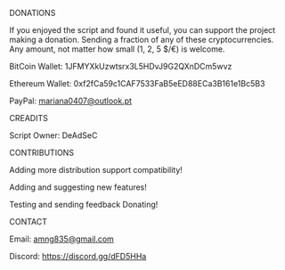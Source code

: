DONATIONS

If you enjoyed the script and found it useful, you can support the project making a donation. Sending a fraction of any of these cryptocurrencies. Any amount, not matter how small (1, 2, 5 $/€) is welcome.

BitCoin Wallet: 1JFMYXkUzwtsrx3L5HDvJ9G2QXnDCm5wvz

Ethereum Wallet: 0xf2fCa59c1CAF7533FaB5eED88ECa3B161e1Bc5B3

PayPal: mariana0407@outlook.pt

CREADITS

Script Owner: DeAdSeC

CONTRIBUTIONS

Adding more distribution support compatibility!

Adding and suggesting new features!

Testing and sending feedback Donating!

CONTACT

Email: amng835@gmail.com

Discord: https://discord.gg/dFD5HHa
